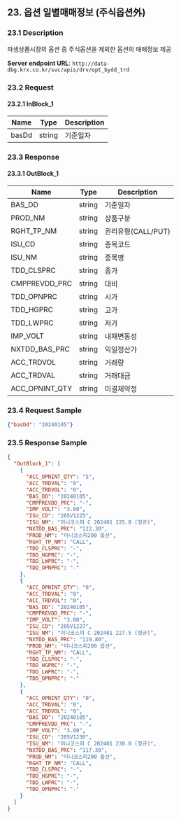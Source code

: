 ## 23. 옵션 일별매매정보 (주식옵션外)

### 23.1 Description
파생상품시장의 옵션 중 주식옵션을 제외한 옵션의 매매정보 제공

**Server endpoint URL**: `http://data-dbg.krx.co.kr/svc/apis/drv/opt_bydd_trd`

### 23.2 Request

#### 23.2.1 InBlock_1
| Name   | Type   | Description |
|--------|--------|-------------|
| basDd  | string | 기준일자    |

### 23.3 Response

#### 23.3.1 OutBlock_1
| Name            | Type   | Description      |
|-----------------|--------|------------------|
| BAS_DD          | string | 기준일자         |
| PROD_NM         | string | 상품구분         |
| RGHT_TP_NM      | string | 권리유형(CALL/PUT) |
| ISU_CD          | string | 종목코드         |
| ISU_NM          | string | 종목명           |
| TDD_CLSPRC      | string | 종가             |
| CMPPREVDD_PRC   | string | 대비             |
| TDD_OPNPRC      | string | 시가             |
| TDD_HGPRC       | string | 고가             |
| TDD_LWPRC       | string | 저가             |
| IMP_VOLT        | string | 내재변동성       |
| NXTDD_BAS_PRC   | string | 익일정산가       |
| ACC_TRDVOL      | string | 거래량           |
| ACC_TRDVAL      | string | 거래대금         |
| ACC_OPNINT_QTY  | string | 미결제약정       |

### 23.4 Request Sample
```json
{"basDd": "20240105"}
```

### 23.5 Response Sample
```json
{
  "OutBlock_1": [
    {
      "ACC_OPNINT_QTY": "5",
      "ACC_TRDVAL": "0",
      "ACC_TRDVOL": "0",
      "BAS_DD": "20240105",
      "CMPPREVDD_PRC": "-",
      "IMP_VOLT": "3.00",
      "ISU_CD": "205V1225",
      "ISU_NM": "미니코스피 C 202401 225.0 (정규)",
      "NXTDD_BAS_PRC": "122.30",
      "PROD_NM": "미니코스피200 옵션",
      "RGHT_TP_NM": "CALL",
      "TDD_CLSPRC": "-",
      "TDD_HGPRC": "-",
      "TDD_LWPRC": "-",
      "TDD_OPNPRC": "-"
    },
    {
      "ACC_OPNINT_QTY": "0",
      "ACC_TRDVAL": "0",
      "ACC_TRDVOL": "0",
      "BAS_DD": "20240105",
      "CMPPREVDD_PRC": "-",
      "IMP_VOLT": "3.00",
      "ISU_CD": "205V1227",
      "ISU_NM": "미니코스피 C 202401 227.5 (정규)",
      "NXTDD_BAS_PRC": "119.80",
      "PROD_NM": "미니코스피200 옵션",
      "RGHT_TP_NM": "CALL",
      "TDD_CLSPRC": "-",
      "TDD_HGPRC": "-",
      "TDD_LWPRC": "-",
      "TDD_OPNPRC": "-"
    },
    {
      "ACC_OPNINT_QTY": "0",
      "ACC_TRDVAL": "0",
      "ACC_TRDVOL": "0",
      "BAS_DD": "20240105",
      "CMPPREVDD_PRC": "-",
      "IMP_VOLT": "3.00",
      "ISU_CD": "205V1230",
      "ISU_NM": "미니코스피 C 202401 230.0 (정규)",
      "NXTDD_BAS_PRC": "117.30",
      "PROD_NM": "미니코스피200 옵션",
      "RGHT_TP_NM": "CALL",
      "TDD_CLSPRC": "-",
      "TDD_HGPRC": "-",
      "TDD_LWPRC": "-",
      "TDD_OPNPRC": "-"
    }
  ]
}
```
